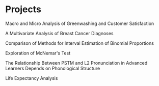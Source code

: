 # Projects
Macro and Micro Analysis of Greenwashing and Customer Satisfaction

A Multivariate Analysis of Breast Cancer Diagnoses

Comparison of Methods for Interval Estimation of Binomial Proportions

Exploration of McNemar's Test

The Relationship Between PSTM and L2 Pronunciation in Advanced Learners Depends on Phonological Structure

Life Expectancy Analysis
